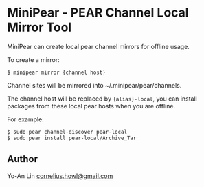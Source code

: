 MiniPear - PEAR Channel Local Mirror Tool
=========================================
MiniPear can create local pear channel mirrors for offline usage.

To create a mirror:

    $ minipear mirror {channel host}

Channel sites will be mirrored into ~/.minipear/pear/channels.

The channel host will be replaced by `{alias}-local`, you can install packages
from these local pear hosts when you are offline.

For example:

    $ sudo pear channel-discover pear-local
    $ sudo pear install pear-local/Archive_Tar

## Author 

Yo-An Lin <cornelius.howl@gmail.com>
